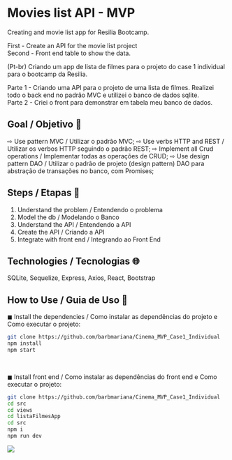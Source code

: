 # Movies list API - MVP
Creating and movie list app for Resilia Bootcamp.

First - Create an API for the movie list project
 <br>
Second - Front end table to show the data.

(Pt-br)
Criando um app de lista de filmes para o projeto do case 1 individual para o bootcamp da Resilia. 

 Parte 1 - Criando uma API para o projeto de uma lista de filmes. Realizei todo o back end no padrão MVC e utilizei o banco de dados sqlite. 
 <br>
 Parte 2 - Criei o front para demonstrar em tabela meu banco de dados. 

 
 ## Goal / Objetivo 📍
⇨ Use pattern MVC / Utilizar o padrão MVC;
⇨ Use verbs HTTP and REST / Utilizar os verbos HTTP seguindo o padrão REST;
⇨ Implement all Crud operations / Implementar todas as operações de CRUD;
⇨ Use design pattern DAO / Utilizar o padrão de projeto (design pattern) DAO para abstração de transações no banco, com Promises;

 
 ## Steps / Etapas :bookmark_tabs:
 1. Understand the problem / Entendendo o problema
 2. Model the db / Modelando o Banco   
 5. Understand the API / Entendendo a API
 6. Create the API / Criando a API
 7. Integrate with front end / Integrando ao Front End

 ## Technologies / Tecnologias 🌐
 
 SQLite, Sequelize, Express, Axios, React, Bootstrap
 
 ## How to Use / Guia de Uso :hammer:
 
◼ Install the dependencies / Como instalar as dependências do projeto e Como executar o projeto:

```bash
git clone https://github.com/barbmariana/Cinema_MVP_Case1_Individual
npm install
npm start
```
<br>

◼ Install front end / Como instalar as dependências do front end e Como executar o projeto: 
```bash
git clone https://github.com/barbmariana/Cinema_MVP_Case1_Individual
cd src
cd views
cd listaFilmesApp
cd src
npm i
npm run dev
```

<img src="listaFilmesFoto.png"/>
